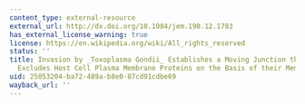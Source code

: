 ```yaml
---
content_type: external-resource
external_url: http://dx.doi.org/10.1084/jem.190.12.1783
has_external_license_warning: true
license: https://en.wikipedia.org/wiki/All_rights_reserved
status: ''
title: Invasion by _Toxoplasma Gondii_ Establishes a Moving Junction that Selectively
  Excludes Host Cell Plasma Membrane Proteins on the Basis of their Membrane Anchoring
uid: 25053204-ba72-489a-b8e0-87cd91cdbe69
wayback_url: ''
---
```

